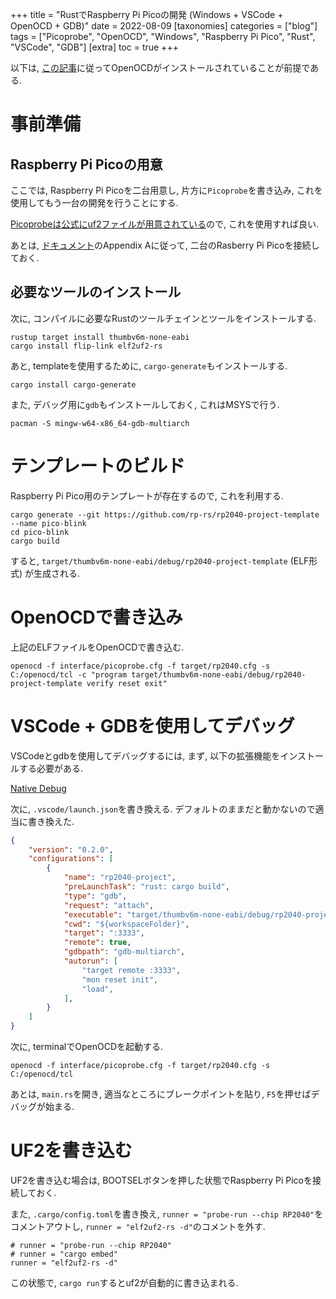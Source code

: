 +++
title = "RustでRaspberry Pi Picoの開発 (Windows + VSCode + OpenOCD + GDB)"
date = 2022-08-09
[taxonomies]
categories = ["blog"]
tags = ["Picoprobe", "OpenOCD", "Windows", "Raspberry Pi Pico", "Rust", "VSCode", "GDB"]
[extra]
toc = true
+++


以下は, [この記事](https://sssssssuzuki.github.io/blog/picoprobe-openocd-win/)に従ってOpenOCDがインストールされていることが前提である.

# 事前準備

## Raspberry Pi Picoの用意

ここでは, Raspberry Pi Picoを二台用意し, 片方に`Picoprobe`を書き込み, これを使用してもう一台の開発を行うことにする.

[Picoprobeは公式にuf2ファイルが用意されている](https://www.raspberrypi.com/documentation/microcontrollers/raspberry-pi-pico.html#software-utilities)ので, これを使用すれば良い.

あとは, [ドキュメント](https://datasheets.raspberrypi.com/pico/getting-started-with-pico.pdf)のAppendix Aに従って, 二台のRasberry Pi Picoを接続しておく.

## 必要なツールのインストール

次に, コンパイルに必要なRustのツールチェインとツールをインストールする.

```
rustup target install thumbv6m-none-eabi
cargo install flip-link elf2uf2-rs
```

あと, templateを使用するために, `cargo-generate`もインストールする.

```
cargo install cargo-generate
```

また, デバッグ用に`gdb`もインストールしておく, これはMSYSで行う.

```
pacman -S mingw-w64-x86_64-gdb-multiarch
```

# テンプレートのビルド

Raspberry Pi Pico用のテンプレートが存在するので, これを利用する.

```
cargo generate --git https://github.com/rp-rs/rp2040-project-template --name pico-blink
cd pico-blink
cargo build
```

すると, `target/thumbv6m-none-eabi/debug/rp2040-project-template` (ELF形式) が生成される.

# OpenOCDで書き込み

上記のELFファイルをOpenOCDで書き込む.

```
openocd -f interface/picoprobe.cfg -f target/rp2040.cfg -s C:/openocd/tcl -c "program target/thumbv6m-none-eabi/debug/rp2040-project-template verify reset exit"
```

# VSCode + GDBを使用してデバッグ

VSCodeとgdbを使用してデバッグするには, まず, 以下の拡張機能をインストールする必要がある.

[Native Debug](https://marketplace.visualstudio.com/items?itemName=webfreak.debug)

次に, `.vscode/launch.json`を書き換える. デフォルトのままだと動かないので適当に書き換えた.

```json
{
    "version": "0.2.0",
    "configurations": [
        {
            "name": "rp2040-project",
            "preLaunchTask": "rust: cargo build",
            "type": "gdb",
            "request": "attach",
            "executable": "target/thumbv6m-none-eabi/debug/rp2040-project-template",
            "cwd": "${workspaceFolder}",
            "target": ":3333",
            "remote": true,
            "gdbpath": "gdb-multiarch",
            "autorun": [
                "target remote :3333",
                "mon reset init",
                "load",
            ],
        }
    ]
}
```

次に, terminalでOpenOCDを起動する.

```
openocd -f interface/picoprobe.cfg -f target/rp2040.cfg -s C:/openocd/tcl
```

あとは, `main.rs`を開き, 適当なところにブレークポイントを貼り, `F5`を押せばデバッグが始まる.

# UF2を書き込む

UF2を書き込む場合は, BOOTSELボタンを押した状態でRaspberry Pi Picoを接続しておく.

また, `.cargo/config.toml`を書き換え, `runner = "probe-run --chip RP2040"`をコメントアウトし, `runner = "elf2uf2-rs -d"`のコメントを外す.

```
# runner = "probe-run --chip RP2040"
# runner = "cargo embed"
runner = "elf2uf2-rs -d"
```

この状態で, `cargo run`するとuf2が自動的に書き込まれる.
